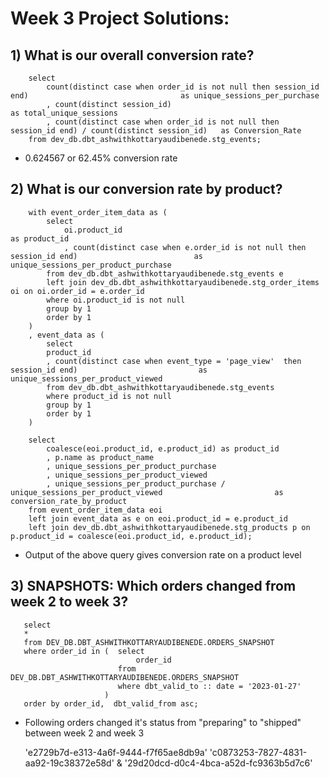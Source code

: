 # Week 3 Project Solutions:

## 1) What is our overall conversion rate?
```
    select 
        count(distinct case when order_id is not null then session_id end)                                  as unique_sessions_per_purchase
        , count(distinct session_id)                                                                        as total_unique_sessions
        , count(distinct case when order_id is not null then session_id end) / count(distinct session_id)   as Conversion_Rate
    from dev_db.dbt_ashwithkottaryaudibenede.stg_events;
```

 - 0.624567 or 62.45% conversion rate


## 2) What is our conversion rate by product?
```
    with event_order_item_data as (
        select 
            oi.product_id                                                                                   as product_id
            , count(distinct case when e.order_id is not null then session_id end)                          as unique_sessions_per_product_purchase
        from dev_db.dbt_ashwithkottaryaudibenede.stg_events e 
        left join dev_db.dbt_ashwithkottaryaudibenede.stg_order_items oi on oi.order_id = e.order_id
        where oi.product_id is not null
        group by 1
        order by 1
    )
    , event_data as (
        select 
        product_id
        , count(distinct case when event_type = 'page_view'  then session_id end)                           as unique_sessions_per_product_viewed
        from dev_db.dbt_ashwithkottaryaudibenede.stg_events
        where product_id is not null
        group by 1
        order by 1
    )
  
    select 
        coalesce(eoi.product_id, e.product_id) as product_id
        , p.name as product_name
        , unique_sessions_per_product_purchase
        , unique_sessions_per_product_viewed
        , unique_sessions_per_product_purchase / unique_sessions_per_product_viewed                         as conversion_rate_by_product
    from event_order_item_data eoi
    left join event_data as e on eoi.product_id = e.product_id
    left join dev_db.dbt_ashwithkottaryaudibenede.stg_products p on p.product_id = coalesce(eoi.product_id, e.product_id);
```

 - Output of the above query gives conversion rate on a product level

## 3) SNAPSHOTS: Which orders changed from week 2 to week 3?
```
   select 
   * 
   from DEV_DB.DBT_ASHWITHKOTTARYAUDIBENEDE.ORDERS_SNAPSHOT 
   where order_id in (  select 
                            order_id 
                        from DEV_DB.DBT_ASHWITHKOTTARYAUDIBENEDE.ORDERS_SNAPSHOT 
                        where dbt_valid_to :: date = '2023-01-27'
                     )
   order by order_id,  dbt_valid_from asc; 
```

- Following orders changed it's status from "preparing" to "shipped" between week 2 and week 3

  'e2729b7d-e313-4a6f-9444-f7f65ae8db9a'
  'c0873253-7827-4831-aa92-19c38372e58d' &
  '29d20dcd-d0c4-4bca-a52d-fc9363b5d7c6'